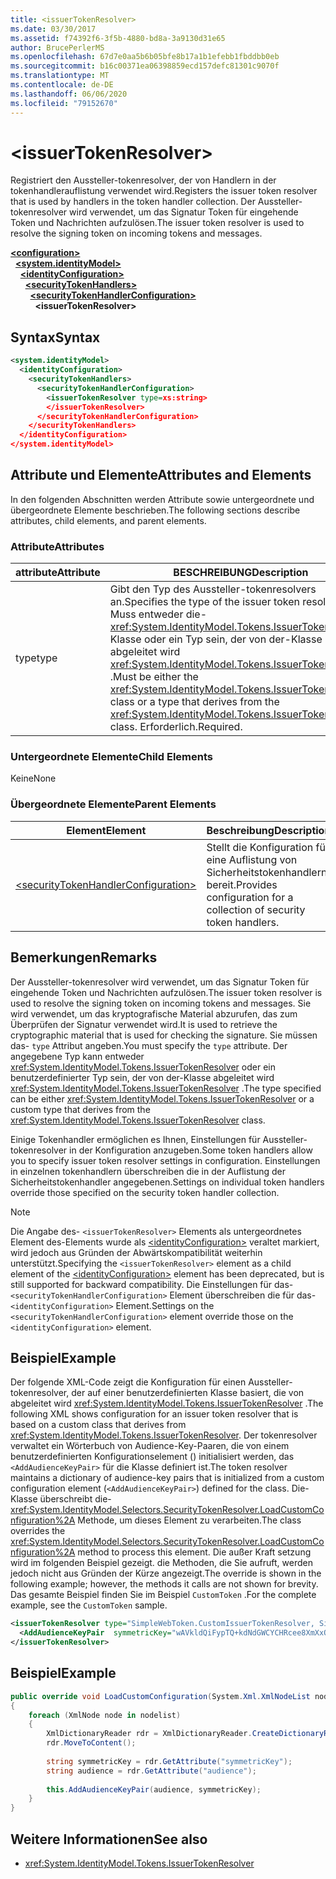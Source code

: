```yaml
---
title: <issuerTokenResolver>
ms.date: 03/30/2017
ms.assetid: f74392f6-3f5b-4880-bd8a-3a9130d31e65
author: BrucePerlerMS
ms.openlocfilehash: 67d7e0aa5b6b05bfe8b17a1b1efebb1fbddbb0eb
ms.sourcegitcommit: b16c00371ea06398859ecd157defc81301c9070f
ms.translationtype: MT
ms.contentlocale: de-DE
ms.lasthandoff: 06/06/2020
ms.locfileid: "79152670"
---
```

# \<issuerTokenResolver>
<span data-ttu-id="8739d-101">Registriert den Aussteller-tokenresolver, der von Handlern in der tokenhandlerauflistung verwendet wird.</span><span class="sxs-lookup"><span data-stu-id="8739d-101">Registers the issuer token resolver that is used by handlers in the token handler collection.</span></span> <span data-ttu-id="8739d-102">Der Aussteller-tokenresolver wird verwendet, um das Signatur Token für eingehende Token und Nachrichten aufzulösen.</span><span class="sxs-lookup"><span data-stu-id="8739d-102">The issuer token resolver is used to resolve the signing token on incoming tokens and messages.</span></span>  
  
[**\<configuration>**](../configuration-element.md)\
&nbsp;&nbsp;[**\<system.identityModel>**](system-identitymodel.md)\
&nbsp;&nbsp;&nbsp;&nbsp;[**\<identityConfiguration>**](identityconfiguration.md)\
&nbsp;&nbsp;&nbsp;&nbsp;&nbsp;&nbsp;[**\<securityTokenHandlers>**](securitytokenhandlers.md)\
&nbsp;&nbsp;&nbsp;&nbsp;&nbsp;&nbsp;&nbsp;&nbsp;[**\<securityTokenHandlerConfiguration>**](securitytokenhandlerconfiguration.md)\
&nbsp;&nbsp;&nbsp;&nbsp;&nbsp;&nbsp;&nbsp;&nbsp;&nbsp;&nbsp;**\<issuerTokenResolver>**  
  
## <a name="syntax"></a><span data-ttu-id="8739d-103">Syntax</span><span class="sxs-lookup"><span data-stu-id="8739d-103">Syntax</span></span>  
  
```xml  
<system.identityModel>  
  <identityConfiguration>  
    <securityTokenHandlers>  
      <securityTokenHandlerConfiguration>  
        <issuerTokenResolver type=xs:string>  
        </issuerTokenResolver>  
      </securityTokenHandlerConfiguration>  
    </securityTokenHandlers>  
  </identityConfiguration>  
</system.identityModel>  
```  
  
## <a name="attributes-and-elements"></a><span data-ttu-id="8739d-104">Attribute und Elemente</span><span class="sxs-lookup"><span data-stu-id="8739d-104">Attributes and Elements</span></span>  
 <span data-ttu-id="8739d-105">In den folgenden Abschnitten werden Attribute sowie untergeordnete und übergeordnete Elemente beschrieben.</span><span class="sxs-lookup"><span data-stu-id="8739d-105">The following sections describe attributes, child elements, and parent elements.</span></span>  
  
### <a name="attributes"></a><span data-ttu-id="8739d-106">Attribute</span><span class="sxs-lookup"><span data-stu-id="8739d-106">Attributes</span></span>  
  
|<span data-ttu-id="8739d-107">attribute</span><span class="sxs-lookup"><span data-stu-id="8739d-107">Attribute</span></span>|<span data-ttu-id="8739d-108">BESCHREIBUNG</span><span class="sxs-lookup"><span data-stu-id="8739d-108">Description</span></span>|  
|---------------|-----------------|  
|<span data-ttu-id="8739d-109">type</span><span class="sxs-lookup"><span data-stu-id="8739d-109">type</span></span>|<span data-ttu-id="8739d-110">Gibt den Typ des Aussteller-tokenresolvers an.</span><span class="sxs-lookup"><span data-stu-id="8739d-110">Specifies the type of the issuer token resolver.</span></span> <span data-ttu-id="8739d-111">Muss entweder die- <xref:System.IdentityModel.Tokens.IssuerTokenResolver> Klasse oder ein Typ sein, der von der-Klasse abgeleitet wird <xref:System.IdentityModel.Tokens.IssuerTokenResolver> .</span><span class="sxs-lookup"><span data-stu-id="8739d-111">Must be either the <xref:System.IdentityModel.Tokens.IssuerTokenResolver> class or a type that derives from the <xref:System.IdentityModel.Tokens.IssuerTokenResolver> class.</span></span> <span data-ttu-id="8739d-112">Erforderlich.</span><span class="sxs-lookup"><span data-stu-id="8739d-112">Required.</span></span>|  
  
### <a name="child-elements"></a><span data-ttu-id="8739d-113">Untergeordnete Elemente</span><span class="sxs-lookup"><span data-stu-id="8739d-113">Child Elements</span></span>  
 <span data-ttu-id="8739d-114">Keine</span><span class="sxs-lookup"><span data-stu-id="8739d-114">None</span></span>  
  
### <a name="parent-elements"></a><span data-ttu-id="8739d-115">Übergeordnete Elemente</span><span class="sxs-lookup"><span data-stu-id="8739d-115">Parent Elements</span></span>  
  
|<span data-ttu-id="8739d-116">Element</span><span class="sxs-lookup"><span data-stu-id="8739d-116">Element</span></span>|<span data-ttu-id="8739d-117">Beschreibung</span><span class="sxs-lookup"><span data-stu-id="8739d-117">Description</span></span>|  
|-------------|-----------------|  
|[\<securityTokenHandlerConfiguration>](securitytokenhandlerconfiguration.md)|<span data-ttu-id="8739d-118">Stellt die Konfiguration für eine Auflistung von Sicherheitstokenhandlern bereit.</span><span class="sxs-lookup"><span data-stu-id="8739d-118">Provides configuration for a collection of security token handlers.</span></span>|  
  
## <a name="remarks"></a><span data-ttu-id="8739d-119">Bemerkungen</span><span class="sxs-lookup"><span data-stu-id="8739d-119">Remarks</span></span>  
 <span data-ttu-id="8739d-120">Der Aussteller-tokenresolver wird verwendet, um das Signatur Token für eingehende Token und Nachrichten aufzulösen.</span><span class="sxs-lookup"><span data-stu-id="8739d-120">The issuer token resolver is used to resolve the signing token on incoming tokens and messages.</span></span> <span data-ttu-id="8739d-121">Sie wird verwendet, um das kryptografische Material abzurufen, das zum Überprüfen der Signatur verwendet wird.</span><span class="sxs-lookup"><span data-stu-id="8739d-121">It is used to retrieve the cryptographic material that is used for checking the signature.</span></span> <span data-ttu-id="8739d-122">Sie müssen das- `type` Attribut angeben.</span><span class="sxs-lookup"><span data-stu-id="8739d-122">You must specify the `type` attribute.</span></span> <span data-ttu-id="8739d-123">Der angegebene Typ kann entweder <xref:System.IdentityModel.Tokens.IssuerTokenResolver> oder ein benutzerdefinierter Typ sein, der von der-Klasse abgeleitet wird <xref:System.IdentityModel.Tokens.IssuerTokenResolver> .</span><span class="sxs-lookup"><span data-stu-id="8739d-123">The type specified can be either <xref:System.IdentityModel.Tokens.IssuerTokenResolver> or a custom type that derives from the <xref:System.IdentityModel.Tokens.IssuerTokenResolver> class.</span></span>  
  
 <span data-ttu-id="8739d-124">Einige Tokenhandler ermöglichen es Ihnen, Einstellungen für Aussteller-tokenresolver in der Konfiguration anzugeben.</span><span class="sxs-lookup"><span data-stu-id="8739d-124">Some token handlers allow you to specify issuer token resolver settings in configuration.</span></span> <span data-ttu-id="8739d-125">Einstellungen in einzelnen tokenhandlern überschreiben die in der Auflistung der Sicherheitstokenhandler angegebenen.</span><span class="sxs-lookup"><span data-stu-id="8739d-125">Settings on individual token handlers override those specified on the security token handler collection.</span></span>  
  
> [!NOTE]
> <span data-ttu-id="8739d-126">Die Angabe des- `<issuerTokenResolver>` Elements als untergeordnetes Element des-Elements wurde als [\<identityConfiguration>](identityconfiguration.md) veraltet markiert, wird jedoch aus Gründen der Abwärtskompatibilität weiterhin unterstützt.</span><span class="sxs-lookup"><span data-stu-id="8739d-126">Specifying the `<issuerTokenResolver>` element as a child element of the [\<identityConfiguration>](identityconfiguration.md) element has been deprecated, but is still supported for backward compatibility.</span></span> <span data-ttu-id="8739d-127">Die Einstellungen für das- `<securityTokenHandlerConfiguration>` Element überschreiben die für das- `<identityConfiguration>` Element.</span><span class="sxs-lookup"><span data-stu-id="8739d-127">Settings on the `<securityTokenHandlerConfiguration>` element override those on the `<identityConfiguration>` element.</span></span>  
  
## <a name="example"></a><span data-ttu-id="8739d-128">Beispiel</span><span class="sxs-lookup"><span data-stu-id="8739d-128">Example</span></span>  
 <span data-ttu-id="8739d-129">Der folgende XML-Code zeigt die Konfiguration für einen Aussteller-tokenresolver, der auf einer benutzerdefinierten Klasse basiert, die von abgeleitet wird <xref:System.IdentityModel.Tokens.IssuerTokenResolver> .</span><span class="sxs-lookup"><span data-stu-id="8739d-129">The following XML shows configuration for an issuer token resolver that is based on a custom class that derives from <xref:System.IdentityModel.Tokens.IssuerTokenResolver>.</span></span> <span data-ttu-id="8739d-130">Der tokenresolver verwaltet ein Wörterbuch von Audience-Key-Paaren, die von einem benutzerdefinierten Konfigurationselement () initialisiert werden, das `<AddAudienceKeyPair>` für die Klasse definiert ist.</span><span class="sxs-lookup"><span data-stu-id="8739d-130">The token resolver maintains a dictionary of audience-key pairs that is initialized from a custom configuration element (`<AddAudienceKeyPair>`) defined for the class.</span></span> <span data-ttu-id="8739d-131">Die-Klasse überschreibt die- <xref:System.IdentityModel.Selectors.SecurityTokenResolver.LoadCustomConfiguration%2A> Methode, um dieses Element zu verarbeiten.</span><span class="sxs-lookup"><span data-stu-id="8739d-131">The class overrides the <xref:System.IdentityModel.Selectors.SecurityTokenResolver.LoadCustomConfiguration%2A> method to process this element.</span></span> <span data-ttu-id="8739d-132">Die außer Kraft setzung wird im folgenden Beispiel gezeigt. die Methoden, die Sie aufruft, werden jedoch nicht aus Gründen der Kürze angezeigt.</span><span class="sxs-lookup"><span data-stu-id="8739d-132">The override is shown in the following example; however, the methods it calls are not shown for brevity.</span></span> <span data-ttu-id="8739d-133">Das gesamte Beispiel finden Sie im Beispiel `CustomToken` .</span><span class="sxs-lookup"><span data-stu-id="8739d-133">For the complete example, see the `CustomToken` sample.</span></span>  
  
```xml  
<issuerTokenResolver type="SimpleWebToken.CustomIssuerTokenResolver, SimpleWebToken">  
  <AddAudienceKeyPair  symmetricKey="wAVkldQiFypTQ+kdNdGWCYCHRcee8XmXxOvgmak8vSY=" audience="http://localhost:19851/" />  
</issuerTokenResolver>  
```  
  
## <a name="example"></a><span data-ttu-id="8739d-134">Beispiel</span><span class="sxs-lookup"><span data-stu-id="8739d-134">Example</span></span>
  
```csharp
public override void LoadCustomConfiguration(System.Xml.XmlNodeList nodelist)  
{  
    foreach (XmlNode node in nodelist)  
    {  
        XmlDictionaryReader rdr = XmlDictionaryReader.CreateDictionaryReader(new XmlTextReader(new StringReader(node.OuterXml)));  
        rdr.MoveToContent();  
  
        string symmetricKey = rdr.GetAttribute("symmetricKey");  
        string audience = rdr.GetAttribute("audience");  
  
        this.AddAudienceKeyPair(audience, symmetricKey);  
    }  
}  
```
  
## <a name="see-also"></a><span data-ttu-id="8739d-135">Weitere Informationen</span><span class="sxs-lookup"><span data-stu-id="8739d-135">See also</span></span>

- <xref:System.IdentityModel.Tokens.IssuerTokenResolver>
